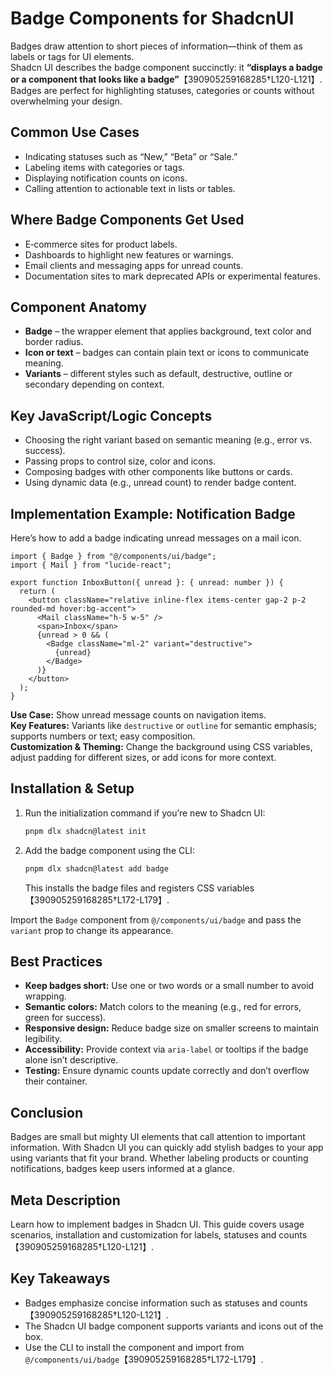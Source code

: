# Badge Components for ShadcnUI

Badges draw attention to short pieces of information—think of them as labels or tags for UI elements.  
Shadcn UI describes the badge component succinctly: it **“displays a badge or a component that looks like a badge”**【390905259168285†L120-L121】.  
Badges are perfect for highlighting statuses, categories or counts without overwhelming your design.

## Common Use Cases

- Indicating statuses such as “New,” “Beta” or “Sale.”  
- Labeling items with categories or tags.  
- Displaying notification counts on icons.  
- Calling attention to actionable text in lists or tables.

## Where Badge Components Get Used

- E‑commerce sites for product labels.  
- Dashboards to highlight new features or warnings.  
- Email clients and messaging apps for unread counts.  
- Documentation sites to mark deprecated APIs or experimental features.

## Component Anatomy

- **Badge** – the wrapper element that applies background, text color and border radius.  
- **Icon or text** – badges can contain plain text or icons to communicate meaning.  
- **Variants** – different styles such as default, destructive, outline or secondary depending on context.

## Key JavaScript/Logic Concepts

- Choosing the right variant based on semantic meaning (e.g., error vs. success).  
- Passing props to control size, color and icons.  
- Composing badges with other components like buttons or cards.  
- Using dynamic data (e.g., unread count) to render badge content.

## Implementation Example: Notification Badge

Here’s how to add a badge indicating unread messages on a mail icon.

```tsx
import { Badge } from "@/components/ui/badge";
import { Mail } from "lucide-react";

export function InboxButton({ unread }: { unread: number }) {
  return (
    <button className="relative inline-flex items-center gap-2 p-2 rounded-md hover:bg-accent">
      <Mail className="h-5 w-5" />
      <span>Inbox</span>
      {unread > 0 && (
        <Badge className="ml-2" variant="destructive">
          {unread}
        </Badge>
      )}
    </button>
  );
}
```

**Use Case:** Show unread message counts on navigation items.  
**Key Features:** Variants like `destructive` or `outline` for semantic emphasis; supports numbers or text; easy composition.  
**Customization & Theming:** Change the background using CSS variables, adjust padding for different sizes, or add icons for more context.

## Installation & Setup

1. Run the initialization command if you’re new to Shadcn UI:  
   ```sh
   pnpm dlx shadcn@latest init
   ```
2. Add the badge component using the CLI:  
   ```sh
   pnpm dlx shadcn@latest add badge
   ```  
   This installs the badge files and registers CSS variables【390905259168285†L172-L179】.

Import the `Badge` component from `@/components/ui/badge` and pass the `variant` prop to change its appearance.

## Best Practices

- **Keep badges short:** Use one or two words or a small number to avoid wrapping.  
- **Semantic colors:** Match colors to the meaning (e.g., red for errors, green for success).  
- **Responsive design:** Reduce badge size on smaller screens to maintain legibility.  
- **Accessibility:** Provide context via `aria-label` or tooltips if the badge alone isn’t descriptive.  
- **Testing:** Ensure dynamic counts update correctly and don’t overflow their container.

## Conclusion

Badges are small but mighty UI elements that call attention to important information.  With Shadcn UI you can quickly add stylish badges to your app using variants that fit your brand.  Whether labeling products or counting notifications, badges keep users informed at a glance.

## Meta Description

Learn how to implement badges in Shadcn UI.  This guide covers usage scenarios, installation and customization for labels, statuses and counts【390905259168285†L120-L121】.

## Key Takeaways

- Badges emphasize concise information such as statuses and counts【390905259168285†L120-L121】.  
- The Shadcn UI badge component supports variants and icons out of the box.  
- Use the CLI to install the component and import from `@/components/ui/badge`【390905259168285†L172-L179】.